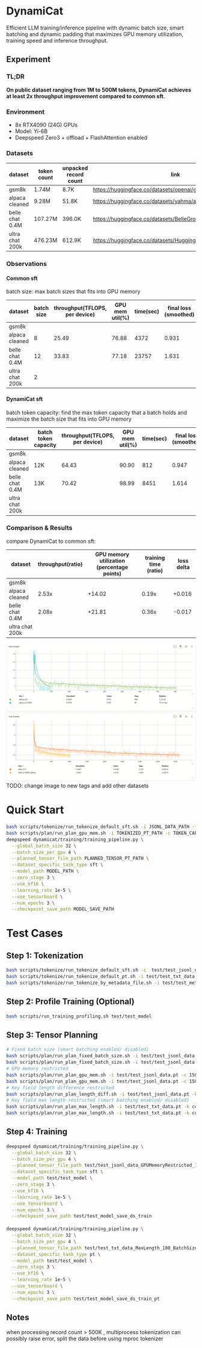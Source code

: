 
# DynamiCat

Efficient LLM training/inference pipeline with dynamic batch size, smart batching and dynamic padding that maximizes GPU memory utilization, training speed and inference throughput.



## Experiment

### TL;DR
**On public dataset ranging from 1M to 500M tokens, DynamiCat achieves at least 2x throughput improvement compared to common sft.**



### Environment
- 8x RTX4090 (24G) GPUs
- Model: Yi-6B
- Deepspeed Zero3 + offload + FlashAttention enabled

### Datasets

| dataset         | token count | unpacked record count | link                                                           |
|-----------------|-------------|-----------------------|----------------------------------------------------------------|
| gsm8k           | 1.74M       | 8.7K                  | https://huggingface.co/datasets/openai/gsm8k                   | 
| alpaca cleaned  | 9.28M       | 51.8K                 | https://huggingface.co/datasets/yahma/alpaca-cleaned           |
| belle chat 0.4M | 107.27M     | 396.0K                | https://huggingface.co/datasets/BelleGroup/generated_chat_0.4M |
| ultra chat 200k | 476.23M     | 612.9K                | https://huggingface.co/datasets/HuggingFaceH4/ultrachat_200k   | 


### Observations

#### Common sft

batch size: max batch sizes that fits into GPU memory

| dataset         | batch size | throughput(TFLOPS, per device) | GPU mem util(%) | time(sec) | final loss (smoothed) |
|-----------------|------------|--------------------------------|-----------------|-----------|-----------------------|
| gsm8k           |            |                                |                 |           |                       | 
| alpaca cleaned  | 8          | 25.49                          | 76.88           | 4372      | 0.931                 |
| belle chat 0.4M | 12         | 33.83                          | 77.18           | 23757     | 1.631                 |
| ultra chat 200k | 2          |                                |                 |           |                       |


#### DynamiCat sft 

batch token capacity: find the max token capacity that a batch holds and maximize the batch size that fits into GPU memory 

| dataset         | batch token capacity | throughput(TFLOPS, per device) | GPU mem util(%) | time(sec) | final loss (smoothed) | 
|-----------------|----------------------|--------------------------------|-----------------|-----------|-----------------------|
| gsm8k           |                      |                                |                 |           |                       | 
| alpaca cleaned  | 12K                  | 64.43                          | 90.90           | 812       | 0.947                 | 
| belle chat 0.4M | 13K                  | 70.42                          | 98.99           | 8451      | 1.614                 | 
| ultra chat 200k |                      |                                |                 |           |                       |

### Comparison & Results
compare DynamiCat to common sft:

| dataset         | throughput(ratio) | GPU memory utilization (percentage points) | training time (ratio) | loss delta | 
|-----------------|-------------------|--------------------------------------------|-----------------------|------------|
| gsm8k           |                   |                                            |                       |            |                  
| alpaca cleaned  | 2.53x             | +14.02                                     | 0.19x                 | +0.016     | 
| belle chat 0.4M | 2.08x             | +21.81                                     | 0.36x                 | -0.017     |
| ultra chat 200k |                   |                                            |                       |            |

![compare_alpaca.png](experiment%2Fimg%2Fcompare_alpaca.png)
![belle_compare.png](experiment%2Fimg%2Fbelle_compare.png)
TODO: change image to new tags and add other datasets 

# Quick Start

```bash
bash scripts/tokenize/run_tokenize_default_sft.sh -i JSONL_DATA_PATH -t TOKENIZER_PATH
bash scripts/plan/run_plan_gpu_mem.sh -i TOKENIZED_PT_PATH -c TOKEN_CAPACITY_LIMIT -r [options: bs_asc, bs_desc, pc_asc, pc_desc, random, none]
deepspeed dynamicat/training/training_pipeline.py \
  --global_batch_size 32 \
  --batch_size_per_gpu 4 \
  --planned_tensor_file_path PLANNED_TENSOR_PT_PATH \
  --dataset_specific_task_type sft \
  --model_path MODEL_PATH \
  --zero_stage 3 \
  --use_bf16 \
  --learning_rate 1e-5 \
  --use_tensorboard \
  --num_epochs 3 \
  --checkpoint_save_path MODEL_SAVE_PATH
```


# Test Cases

## Step 1: Tokenization

```bash
bash scripts/tokenize/run_tokenize_default_sft.sh -i  test/test_jsonl_data -t test/test_tokenizer/
bash scripts/tokenize/run_tokenize_default_pt.sh -i test/test_txt_data -t test/test_tokenizer/
bash scripts/tokenize/run_tokenize_by_metadata_file.sh -i test/test_metadata_file.json -t test/test_tokenizer/
```

## Step 2: Profile Training (Optional)

```bash
bash scripts/run_training_profiling.sh test/test_model
```


## Step 3: Tensor Planning

```bash
# Fixed batch size (smart batching enabled/ disabled)
bash scripts/plan/run_plan_fixed_batch_size.sh -i test/test_jsonl_data.pt -b 4 -s 1
bash scripts/plan/run_plan_fixed_batch_size.sh -i test/test_jsonl_data.pt -b 4
# GPU memory restricted
bash scripts/plan/run_plan_gpu_mem.sh -i test/test_jsonl_data.pt -c 1500
bash scripts/plan/run_plan_gpu_mem.sh -i test/test_jsonl_data.pt -c 15000 -r [plan_order_type, options are: bs_asc, bs_desc, pc_asc, pc_desc, random, none]
# Key field length difference restricted
bash scripts/plan/run_plan_length_diff.sh -i test/test_jsonl_data.pt -k prompt -d 10 -b 8
# Key field max length restricted (smart batching enabled/ disabled)
bash scripts/plan/run_plan_max_length.sh -i test/test_txt_data.pt -k content -m 100 -b 8 -s 1
bash scripts/plan/run_plan_max_length.sh -i test/test_txt_data.pt -k content -m 100 -b 8
```


## Step 4: Training

```bash
deepspeed dynamicat/training/training_pipeline.py \
  --global_batch_size 32 \
  --batch_size_per_gpu 4 \
  --planned_tensor_file_path test/test_jsonl_data_GPUMemoryRestricted_15000.pt \
  --dataset_specific_task_type sft \
  --model_path test/test_model \
  --zero_stage 3 \
  --use_bf16 \
  --learning_rate 1e-5 \
  --use_tensorboard \
  --num_epochs 3 \
  --checkpoint_save_path test/test_model_save_ds_train
 
deepspeed dynamicat/training/training_pipeline.py \
  --global_batch_size 32 \
  --batch_size_per_gpu 4 \
  --planned_tensor_file_path test/test_txt_data_MaxLength_100_BatchSize_8.pt \
  --dataset_specific_task_type pt \
  --model_path test/test_model \
  --zero_stage 3 \
  --use_bf16 \
  --learning_rate 1e-5 \
  --use_tensorboard \
  --num_epochs 3 \
  --checkpoint_save_path test/test_model_save_ds_train_pt
```

## Notes

when processing record count > 500K , multiprocess tokenization can possibly raise error, split the data before using mproc tokenizer 

[//]: # (# modules documentation)

[//]: # ()
[//]: # (| Module                                            | Description                                                                             |)

[//]: # (|---------------------------------------------------|-----------------------------------------------------------------------------------------|)

[//]: # (| GeneralDatasetTokenizer &#40;abstract&#41;                | multi process tokenizer base class                                                      |)

[//]: # (| GeneralDatasetHfTokenizer                         | multi process Huggingface tokenization                                                  |)

[//]: # (| GeneralDatasetBase &#40;abstract&#41;                     | base class for different dataset types                                                  |)

[//]: # (| FileBaseDataset                                   | base class for file-based dataset                                                       |)

[//]: # (| DefaultTaskSpecificFileBaseDatasetMetadataFactory | default metadata of file-based dataset  for different tasks                             |)

[//]: # (| GeneralTensorPlanner &#40;abstract&#41;                   | base class for different tensor planners                                                |)

[//]: # (| SmartBatchingTensorPlannerMixin  &#40;mix-in&#41;         | smart batching functions                                                                |)

[//]: # (| FixedBatchSizeTensorPlanner                       | tensor planner for arranging data in fixed batch size                                   |)

[//]: # (| GPUMemoryRestrictedTensorPlanner                  | tensor planner for arranging data with GPU memory limit                                 |)

[//]: # (| KeyFieldLengthDifferenceRestrictedTensorPlanner   | tensor planner for arranging data with key field length difference limit and batch size |)

[//]: # (| KeyFieldMaxLengthRestrictedTensorPlanner          | tensor planner for arranging data with key field max length limit and batch size        |)

[//]: # (| GeneralDataCollator                               | collate the planned tensors to form the batch                                           |)

[//]: # (| HFModelProvider                                   | load and save hf models                                                                 | )

[//]: # (| DeepSpeedModelProvider                            | load and save deepspeed model                                                           |)

[//]: # (| utils                                             | including multi-processing, multi threads, traverse, mirror traverse tools              | )

[//]: # ()
[//]: # ()
[//]: # ()
[//]: # ()
[//]: # ()
[//]: # ()
[//]: # ()
[//]: # ( GeneralTrainingPipeline)

[//]: # ()
[//]: # (train the model with the planned dataset)

[//]: # ()
[//]: # ( DynamiCatSFTPipeline)

[//]: # ()
[//]: # (...)

[//]: # ()
[//]: # (Utils)

[//]: # ()
[//]: # ( RayDistUtils)

[//]: # ()
[//]: # (...)
